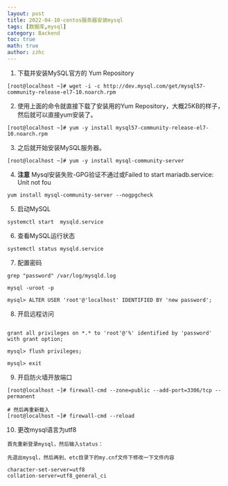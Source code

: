 ```yaml
---
layout: post
title: 2022-04-10-centos服务器安装mysql
tags: [数据库,mysql]
category: Backend
toc: true
math: true
author: zzhc
---
```



1. 下载并安装MySQL官方的 Yum Repository
```shell
[root@localhost ~]# wget -i -c http://dev.mysql.com/get/mysql57-community-release-el7-10.noarch.rpm
```

2. 使用上面的命令就直接下载了安装用的Yum Repository，大概25KB的样子，然后就可以直接yum安装了。
```shell
[root@localhost ~]# yum -y install mysql57-community-release-el7-10.noarch.rpm
```




3. 之后就开始安装MySQL服务器。
```shell
[root@localhost ~]# yum -y install mysql-community-server
```


4. **注意** Mysql安装失败-GPG验证不通过或Failed to start mariadb.service: Unit not fou
```shell
yum install mysql-community-server --nogpgcheck
```

5. 启动MySQL
```shell
systemctl start  mysqld.service
```


6. 查看MySQL运行状态
```shell
systemctl status mysqld.service
```







7. 配置密码
```shell
grep "password" /var/log/mysqld.log

mysql -uroot -p

mysql> ALTER USER 'root'@'localhost' IDENTIFIED BY 'new password';
```

8. 开启远程访问
```shell

grant all privileges on *.* to 'root'@'%' identified by 'password' with grant option;

mysql> flush privileges; 

mysql> exit

```

9. 开启防火墙开放端口
```shell
[root@localhost ~]# firewall-cmd --zone=public --add-port=3306/tcp --permanent

# 然后再重新载入
[root@localhost ~]# firewall-cmd --reload

```

10. 更改mysql语言为utf8
```shell
首先重新登录mysql，然后输入status：

先退出mysql，然后再到、etc目录下的my.cnf文件下修改一下文件内容

character-set-server=utf8
collation-server=utf8_general_ci

```